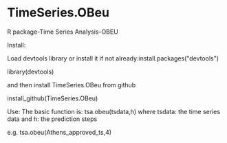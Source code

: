 # TimeSeries.OBeu
R package-Time Series Analysis-OBEU

Install:

Load devtools library 
or install it if not already:install.packages("devtools")

library(devtools)

and then install TimeSeries.OBeu from github

install_github(TimeSeries.OBeu)

Use:
The basic function is: tsa.obeu(tsdata,h)
where tsdata: the time series data
and h: the prediction steps

e.g. tsa.obeu(Athens_approved_ts,4)
